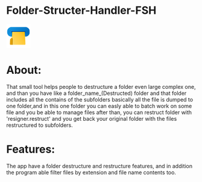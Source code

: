 # Folder-Structer-Handler-FSH

 ![My Image](Instruction_images/fsh.png)

# About: 

That small tool helps people to destructure a folder even large complex one, and than you have like a folder_name_(Destructed) folder and that folder includes all the contains of the subfolders basically all the file is dumped to one folder,and in this one folder you can easly able to batch work on some file and you be able to manage files after than, you can restruct folder with 'resigner.restruct' and you get back your original folder with the files restructured to subfolders.

# Features:

The app have a folder destructure and restructure features, and in addition the program able filter files by extension and file name contents too.

